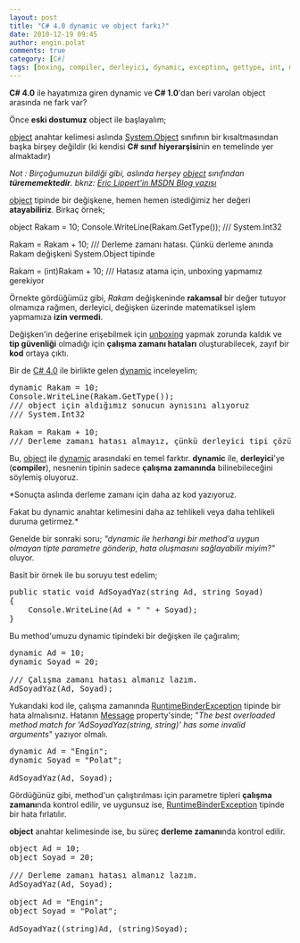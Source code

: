 ```yaml
---
layout: post
title: "C# 4.0 dynamic ve object farkı?"
date: 2010-12-19 09:45
author: engin.polat
comments: true
category: [C#]
tags: [boxing, compiler, derleyici, dynamic, exception, gettype, int, message, method, object, property, runtimebinder, RuntimeBinderException, string, system.int32, system.object, unboxing]
---
```

**C# 4.0** ile hayatımıza giren dynamic ve **C# 1.0**'dan beri varolan object arasında ne fark var?

Önce **eski dostumuz** object ile başlayalım;

[object](http://msdn.microsoft.com/library/system.object) anahtar kelimesi aslında [System.Object](http://msdn.microsoft.com/library/system.object) sınıfının bir kısaltmasından başka birşey değildir (ki kendisi **C# sınıf hiyerarşisi**nin en temelinde yer almaktadır)

*Not : Birçoğumuzun bildiği gibi, aslında herşey [object](http://msdn.microsoft.com/library/system.object) sınıfından **türememektedir**. bknz: [Eric Lippert'in MSDN Blog yazısı](http://blogs.msdn.com/b/ericlippert/archive/2009/08/06/not-everything-derives-from-object.aspx)*

[object](http://msdn.microsoft.com/library/system.object) tipinde bir değişkene, hemen hemen istediğimiz her değeri **atayabiliriz**. Birkaç örnek;



object Rakam = 10;
Console.WriteLine(Rakam.GetType());
/// System.Int32

Rakam = Rakam + 10;
/// Derleme zamanı hatası. Çünkü derleme anında Rakam değişkeni System.Object tipinde

Rakam = (int)Rakam + 10;
/// Hatasız atama için, unboxing yapmamız gerekiyor</pre>

Örnekte gördüğümüz gibi, *Rakam* değişkeninde **rakamsal** bir değer tutuyor olmamıza rağmen, derleyici, değişken üzerinde matematiksel işlem yapmamıza **izin vermedi**.

Değişken'in değerine erişebilmek için [unboxing](http://msdn.microsoft.com/library/yz2be5wk.aspx) yapmak zorunda kaldık ve **tip güvenliği** olmadığı için **çalışma zamanı hataları** oluşturabilecek, zayıf bir **kod** ortaya çıktı.

Bir de [C# 4.0](http://www.enginpolat.com/?s=c%23+4.0) ile birlikte gelen [dynamic](http://msdn.microsoft.com/library/dd264741.aspx) inceleyelim;

<pre class="brush:csharp">dynamic Rakam = 10;
Console.WriteLine(Rakam.GetType());
/// object için aldığımız sonucun aynısını alıyoruz
/// System.Int32

Rakam = Rakam + 10;
/// Derleme zamanı hatası almayız, çünkü derleyici tipi çözümlemek için uğraşmaz.</pre>

Bu, [object](http://msdn.microsoft.com/library/system.object) ile [dynamic](http://msdn.microsoft.com/library/dd264741.aspx) arasındaki en temel farktır. **dynamic** ile, **derleyici**'ye (**compiler**), nesnenin tipinin sadece **çalışma zamanında** bilinebileceğini söylemiş oluyoruz.

*Sonuçta aslında derleme zamanı için daha az kod yazıyoruz.

Fakat bu dynamic anahtar kelimesini daha az tehlikeli veya daha tehlikeli duruma getirmez.*

Genelde bir sonraki soru; *"dynamic ile herhangi bir method'a uygun olmayan tipte parametre gönderip, hata oluşmasını sağlayabilir miyim?"* oluyor.

Basit bir örnek ile bu soruyu test edelim;

<pre class="brush:csharp">public static void AdSoyadYaz(string Ad, string Soyad)
{
    Console.WriteLine(Ad + " " + Soyad);
}</pre>

Bu method'umuzu dynamic tipindeki bir değişken ile çağıralım;

<pre class="brush:csharp">dynamic Ad = 10;
dynamic Soyad = 20;

/// Çalışma zamanı hatası almanız lazım.
AdSoyadYaz(Ad, Soyad);</pre>

Yukarıdaki kod ile, çalışma zamanında [RuntimeBinderException](http://msdn.microsoft.com/library/microsoft.csharp.runtimebinder.runtimebinderexception) tipinde bir hata almalısınız. Hatanın [Message](http://msdn.microsoft.com/library/system.exception.message) property'sinde; "*The best overloaded method match for 'AdSoyadYaz(string, string)' has some invalid arguments*" yazıyor olmalı.

<pre class="brush:csharp">dynamic Ad = "Engin";
dynamic Soyad = "Polat";

AdSoyadYaz(Ad, Soyad);</pre>

Gördüğünüz gibi, method'un çalıştırılması için parametre tipleri **çalışma zamanı**nda kontrol edilir, ve uygunsuz ise, [RuntimeBinderException](http://msdn.microsoft.com/library/microsoft.csharp.runtimebinder.runtimebinderexception) tipinde bir hata fırlatılır.

**object** anahtar kelimesinde ise, bu süreç **derleme zamanı**nda kontrol edilir.

<pre class="brush:csharp">object Ad = 10;
object Soyad = 20;

/// Derleme zamanı hatası almanız lazım.
AdSoyadYaz(Ad, Soyad);

object Ad = "Engin";
object Soyad = "Polat";

AdSoyadYaz((string)Ad, (string)Soyad);


